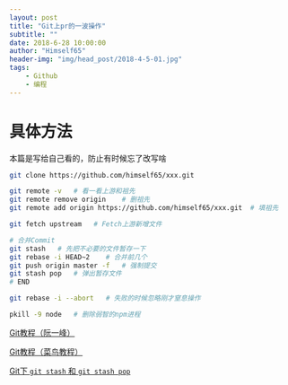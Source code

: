 ```yaml
---
layout: post
title: "Git上pr的一波操作"
subtitle: ""
date: 2018-6-28 10:00:00
author: "Himself65"
header-img: "img/head_post/2018-4-5-01.jpg"
tags: 
    - Github
    - 编程
---
```

# 具体方法

本篇是写给自己看的，防止有时候忘了改写啥

```bash
git clone https://github.com/himself65/xxx.git

git remote -v   # 看一看上游和祖先
git remote remove origin    # 删祖先
git remote add origin https://github.com/himself65/xxx.git  # 填祖先

git fetch upstream   # Fetch上游新增文件

# 合并Commit
git stash   # 先把不必要的文件暂存一下
git rebase -i HEAD~2    # 合并前几个
git push origin master -f   # 强制提交
git stash pop   # 弹出暂存文件
# END

git rebase -i --abort   # 失败的时候忽略刚才窒息操作
```

```bash
pkill -9 node   # 删除弱智的npm进程
```

[Git教程（阮一峰）](http://www.ruanyifeng.com/blog/2014/06/git_remote.html)

[Git教程（菜鸟教程）](http://www.runoob.com/git/git-tutorial.html)

[Git下 `git stash` 和 `git stash pop`](https://blog.csdn.net/wh_19910525/article/details/7784901)